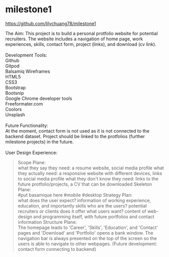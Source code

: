 # milestone1
https://github.com/lilychuang78/milestone1

The Aim:
This project is to build a personal protfolio website for potential recruiters.
The website includes a navigation of home page, work experiences, skills, contact form, project (links), and download (cv link).<br />
<br />
Development Tools:<br />
Github<br />
Gitpod<br />
Balsamiq Wireframes<br />
HTML5<br />
CSS3<br />
Bootstrap<br />
Bootsnip<br />
Google Chrome developer tools<br />
Freeformater.com<br />
Coolors<br />
Unsplash<br />
<br />
Future Functionality:<br />
At the moment, contact form is not used as it is not connected to the backend dataset.
Project should be linked to the protfolios (further milestone projects) in the future.
<br />
<br />
User Design Experience:<br />
>Scope Plane:<br />
	what they say they need: a resume website, social media profile
	what they actually need: a responsive website with different devices, links to social media profile
	what they don't know they need: links to the future protfolio/projects, a CV that can be downloaded
>Skeleton Plane:<br />
#put basamique here
	#mobile
	#desktop
>Strategy Plan:<br />
	what does the user expect? information of working experience, education, and importantly skills
	who are the users? potential recruiters or clients
	does it offer what users want? content of web-design and programming itself, with future portfolios and contact information
>Structure Plane:<br />
	The homepage leads to 'Career', 'Skills', 'Education', and 'Contact' pages and 'Download' and 'Portfolio' opens a bank window.
	The navigation bar is always presented on the top of the screen so the users is able to navigate to other webpages.
	(Future development: contact form connecting to backend)

